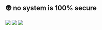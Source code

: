 ## 👽 no system is 100% secure

<div>
  <a href="mailto:pedrofontes0811@gmail.com"><img src="https://img.shields.io/badge/Gmail-D14836?style=for-the-badge&logo=gmail&logoColor=white"></a>
  <a href="https://www.linkedin.com/in/pedro-altimari/"><img src="https://img.shields.io/badge/LinkedIn-0077B5?style=for-the-badge&logo=linkedin&logoColor=white"></a>
  <a href="https://github.com/pedroaltimari"><img src="https://img.shields.io/badge/GitHub-100000?style=for-the-badge&logo=github&logoColor=white"></a>
</div>
